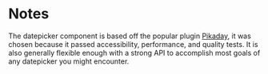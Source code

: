 Notes
==========

The datepicker component is based off the popular plugin [Pikaday](https://github.com/dbushell/Pikaday), it was chosen because it passed accessibility,  performance, and quality tests. It is also generally flexible enough with a strong API to accomplish most goals of any datepicker you might encounter.